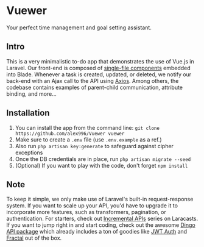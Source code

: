 # Vuewer

Your perfect time management and goal setting assistant.

## Intro

This is a very minimalistic to-do app that demonstrates the use of Vue.js in Laravel. Our front-end is composed of [single-file components](https://vuejs.org/v2/guide/single-file-components.html) embedded into Blade. Whenever a task is created, updated, or deleted, we notify our back-end with an Ajax call to the API using [Axios](https://github.com/mzabriskie/axios). Among others, the codebase contains examples of parent-child communication, attribute binding, and more...

## Installation

1. You can install the app from the command line: `git clone https://github.com/alex996/Vuewer vuewer`
2. Make sure to create a `.env` file (use `.env.example` as a ref.)
3. Also run `php artisan key:generate` to safeguard against cipher exceptions
4. Once the DB credentials are in place, run `php artisan migrate --seed`
5. (Optional) If you want to play with the code, don't forget `npm install`

## Note

To keep it simple, we only make use of Laravel's built-in request-response system. If you want to scale up your API, you'd have to upgrade it to incorporate more features, such as transformers, pagination, or authentication. For starters, check out [Incremental APIs](https://laracasts.com/series/incremental-api-development) series on Laracasts. If you want to jump right in and start coding, check out the awesome [Dingo API package](https://github.com/dingo/api) which already includes a ton of goodies like [JWT Auth](https://github.com/tymondesigns/jwt-auth) and [Fractal](http://fractal.thephpleague.com/) out of the box.